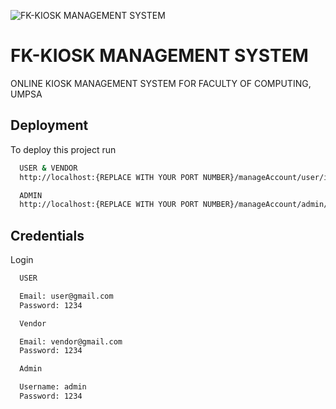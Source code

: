 ![FK-KIOSK MANAGEMENT SYSTEM](https://lh3.googleusercontent.com/u/0/drive-viewer/AK7aPaD2SoAVS6jLEdKNDbW7IyH9iCu5d4P0A4oVg4gqeu04ul4XGycxMm2Cbcp2xTb6j-KpeQJawyJL7LzbDefIxRy-rWFi9A=w1920-h911)
# FK-KIOSK MANAGEMENT SYSTEM
ONLINE KIOSK MANAGEMENT SYSTEM FOR FACULTY OF COMPUTING, UMPSA


## Deployment

To deploy this project run

```bash
  USER & VENDOR
  http://localhost:{REPLACE WITH YOUR PORT NUMBER}/manageAccount/user/index.php
```

```bash
  ADMIN
  http://localhost:{REPLACE WITH YOUR PORT NUMBER}/manageAccount/admin/admin.php
```



## Credentials

Login

```bash
  USER 

  Email: user@gmail.com
  Password: 1234
```

```bash
  Vendor

  Email: vendor@gmail.com
  Password: 1234
```


```bash
  Admin

  Username: admin
  Password: 1234
```
